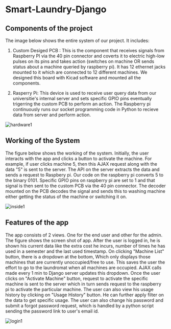 # Smart-Laundry-Django

## Components of the project

The image below shows the entire system of our project. It includes:
1. Custom Desiged PCB : This is the component that receives signals from Raspberry PI via the 40 pin connector and coverts it to electric high-low pulses on its pins and takes action (switches on machine OR sends status about a machine queried by raspberry pi). It has 12 ethernet jacks mounted to it which are connected to 12 different machines. We designed this board with Kicad software and mounted all the components.

2. Rasperry Pi: This device is used to receive user query data from our universitie's internal server and sets specific GPIO pins eventually trigerring the custom PCB to perform an action. The Raspberry pi continuously runs our socket programming code in Python to recieve data from server and perform action.

![hardware1](https://user-images.githubusercontent.com/40236708/106415564-4712e700-6404-11eb-853f-83886d091b95.jpg)


## Working of the System

The figure below shows the working of the system. Initially, the user interacts with the app and clicks a button to activate the machine. For example, if user clicks machine 5, then this AJAX request along with the data "5" is sent to the server. The API on the server extracts the data and sends a request to Raspbery pi. Our code on the raspberry pi 
converts 5 to the binary 0101. Specific GPIO pins on raspberry pi are set to 1 and that signal is then sent to the custom PCB via the 40 pin connector. The decoder mounted on the PCB decodes the signal and sends this to washing machine either getting the status of the machine or switching it on. 


![inside1](https://user-images.githubusercontent.com/40236708/106417009-c2c26300-6407-11eb-8b66-cf9a5185e314.PNG)

## Features of the app

The app consists of 2 views. One for the end user and other for the admin. The figure shows the screen shot of app. After the user is logged in, he is shown his current data like the extra cost he incurs, number of times he has used in a semester and the last used timestamp. On clicking "Machine List" button, there is a dropdown at the bottom, Which only displays those machines that are currently unoccupied/free to use. This saves the user the effort to go to the laundromat when all machines are occupied. AJAX calls made every 1 min to Django server updates this dropdown. Once the user clicks on "Activate Machine" button, request to activate the specific machine is sent to the server which in turn sends request to the raspberry pi to activate the particular machine. The user can also view his usage history by clicking on "Usage History" button. He can further apply filter on the data to get specific usage. The user can also change his password and submit a forgot password request, which is handled by a python script sending the password link to user's email id.

![login1](https://user-images.githubusercontent.com/40236708/106418790-f43d2d80-640b-11eb-8df2-505b2926ce15.PNG)



